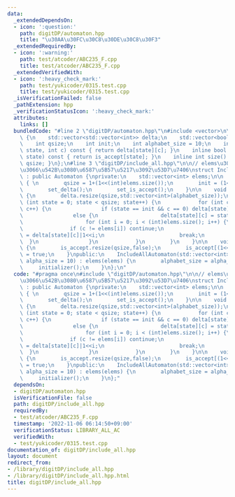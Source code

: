 ```yaml
---
data:
  _extendedDependsOn:
  - icon: ':question:'
    path: digitDP/automaton.hpp
    title: "\u30AA\u30FC\u30C8\u30DE\u30C8\u30F3"
  _extendedRequiredBy:
  - icon: ':warning:'
    path: test/atcoder/ABC235_F.cpp
    title: test/atcoder/ABC235_F.cpp
  _extendedVerifiedWith:
  - icon: ':heavy_check_mark:'
    path: test/yukicoder/0315.test.cpp
    title: test/yukicoder/0315.test.cpp
  _isVerificationFailed: false
  _pathExtension: hpp
  _verificationStatusIcon: ':heavy_check_mark:'
  attributes:
    links: []
  bundledCode: "#line 2 \"digitDP/automaton.hpp\"\n#include <vector>\n\nstruct Automaton\
    \ {\n    std::vector<std::vector<int>> delta;\n    std::vector<bool> is_accept;\n\
    \    int qsize;\n    int init;\n    int alphabet_size = 10;\n    inline int next(int\
    \ state, int c) const { return delta[state][c]; }\n    inline bool accept(int\
    \ state) const { return is_accept[state]; }\n    inline int size() const {return\
    \ qsize; }\n};\n#line 3 \"digitDP/include_all.hpp\"\n\n// elems\u3092\u3059\u3079\
    \u3066\u542B\u3080\u6587\u5B57\u5217\u3092\u53D7\u7406\nstruct IncludeAllAutomaton\
    \ : public Automaton {\nprivate:\n    std::vector<int> elems;\n\n    void initializer()\
    \ { \n        qsize = 1+(1<<(int)elems.size());\n        init = (1<<(int)elems.size());\n\
    \        set_delta();\n        set_is_accept();\n    }\n\n    void set_delta()\
    \ {\n        delta.resize(qsize,std::vector<int>(alphabet_size));\n        for\
    \ (int state = 0; state < qsize; state++) {\n            for (int c = 0; c < alphabet_size;\
    \ c++) {\n                if (state == init && c == 0) delta[state][c] = init;\n\
    \                else {\n                    delta[state][c] = state==init?0:state;\n\
    \                    for (int i = 0; i < (int)elems.size(); i++) {\n         \
    \               if (c != elems[i]) continue;\n                        delta[state][c]\
    \ = delta[state][c]|1<<i;\n                        break;\n                  \
    \  }\n                }\n            }\n        }\n    }\n\n    void set_is_accept()\
    \ {\n        is_accept.resize(qsize,false);\n        is_accept[(1<<(int)elems.size())-1]\
    \ = true;\n    }\npublic:\n    IncludeAllAutomaton(std::vector<int> elems, int\
    \ alpha_size = 10) : elems(elems) {\n        alphabet_size = alpha_size;\n   \
    \     initializer();\n    }\n};\n"
  code: "#pragma once\n#include \"digitDP/automaton.hpp\"\n\n// elems\u3092\u3059\u3079\
    \u3066\u542B\u3080\u6587\u5B57\u5217\u3092\u53D7\u7406\nstruct IncludeAllAutomaton\
    \ : public Automaton {\nprivate:\n    std::vector<int> elems;\n\n    void initializer()\
    \ { \n        qsize = 1+(1<<(int)elems.size());\n        init = (1<<(int)elems.size());\n\
    \        set_delta();\n        set_is_accept();\n    }\n\n    void set_delta()\
    \ {\n        delta.resize(qsize,std::vector<int>(alphabet_size));\n        for\
    \ (int state = 0; state < qsize; state++) {\n            for (int c = 0; c < alphabet_size;\
    \ c++) {\n                if (state == init && c == 0) delta[state][c] = init;\n\
    \                else {\n                    delta[state][c] = state==init?0:state;\n\
    \                    for (int i = 0; i < (int)elems.size(); i++) {\n         \
    \               if (c != elems[i]) continue;\n                        delta[state][c]\
    \ = delta[state][c]|1<<i;\n                        break;\n                  \
    \  }\n                }\n            }\n        }\n    }\n\n    void set_is_accept()\
    \ {\n        is_accept.resize(qsize,false);\n        is_accept[(1<<(int)elems.size())-1]\
    \ = true;\n    }\npublic:\n    IncludeAllAutomaton(std::vector<int> elems, int\
    \ alpha_size = 10) : elems(elems) {\n        alphabet_size = alpha_size;\n   \
    \     initializer();\n    }\n};"
  dependsOn:
  - digitDP/automaton.hpp
  isVerificationFile: false
  path: digitDP/include_all.hpp
  requiredBy:
  - test/atcoder/ABC235_F.cpp
  timestamp: '2022-11-06 06:14:50+09:00'
  verificationStatus: LIBRARY_ALL_AC
  verifiedWith:
  - test/yukicoder/0315.test.cpp
documentation_of: digitDP/include_all.hpp
layout: document
redirect_from:
- /library/digitDP/include_all.hpp
- /library/digitDP/include_all.hpp.html
title: digitDP/include_all.hpp
---
```

